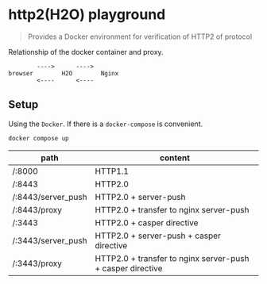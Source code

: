# http2(H2O) playground

> Provides a Docker environment for verification of HTTP2 of protocol

Relationship of the docker container and proxy.

```
        ---->      ---->
browser        H2O        Nginx
        <----      <----
```

## Setup

Using the ```Docker```.
If there is a ```docker-compose``` is convenient.

```sh
docker compose up
```

path | content
--- | ---
/:8000 | HTTP1.1
/:8443 | HTTP2.0
/:8443/server_push | HTTP2.0 + server-push
/:8443/proxy | HTTP2.0 + transfer to nginx server-push
/:3443 | HTTP2.0 + casper directive
/:3443/server_push | HTTP2.0 + server-push + casper directive
/:3443/proxy | HTTP2.0 + transfer to nginx server-push + casper directive
